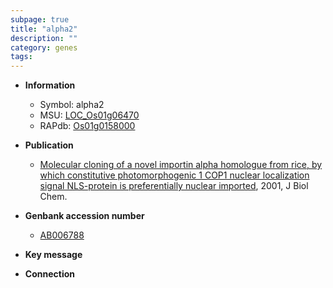 ```yaml
---
subpage: true
title: "alpha2"
description: ""
category: genes
tags: 
---
```


* **Information**  
    + Symbol: alpha2  
    + MSU: [LOC_Os01g06470](http://rice.plantbiology.msu.edu/cgi-bin/ORF_infopage.cgi?orf=LOC_Os01g06470)  
    + RAPdb: [Os01g0158000](http://rapdb.dna.affrc.go.jp/viewer/gbrowse_details/irgsp1?name=Os01g0158000)  

* **Publication**  
    + [Molecular cloning of a novel importin alpha homologue from rice, by which constitutive photomorphogenic 1 COP1 nuclear localization signal NLS-protein is preferentially nuclear imported](http://www.ncbi.nlm.nih.gov/pubmed?term=Molecular+cloning+of+a+novel+importin+alpha+homologue+from+rice,+by+which+constitutive+photomorphogenic+1+COP1+nuclear+localization+signal+NLS-protein+is+preferentially+nuclear+imported%5BTitle%5D), 2001, J Biol Chem.

* **Genbank accession number**  
    + [AB006788](http://www.ncbi.nlm.nih.gov/nuccore/AB006788)

* **Key message**  

* **Connection**  



